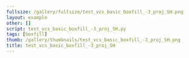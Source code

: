```yaml
---
fullsize: /gallery/fullsize/test_vcs_basic_boxfill_-3_proj_SH.png
layout: example
other: []
script: test_vcs_basic_boxfill_-3_proj_SH.py
tags: [boxfill]
thumb: /gallery/thumbnails/test_vcs_basic_boxfill_-3_proj_SH.png
title: test_vcs_basic_boxfill_-3_proj_SH
---
```

